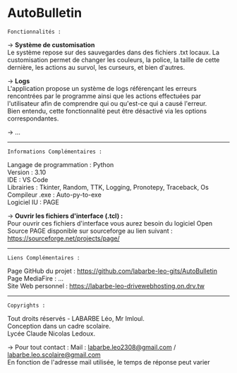 # AutoBulletin

	Fonctionnalités :

&rarr; **Système de customisation**<br/>
Le système repose sur des sauvegardes dans des fichiers .txt locaux. La customisation permet de changer les couleurs, la police, la taille de cette dernière, les actions au survol, les curseurs, et bien d'autres.

&rarr; **Logs**<br/>
L'application propose un système de logs référençant les erreurs rencontrées par le programme ainsi que les actions effectuées par l'utilisateur afin de comprendre qui ou qu'est-ce qui a causé l'erreur.<br/>
Bien entendu, cette fonctionnalité peut être désactivé via les options correspondantes.

&rarr; ...


___________________________________________________________________________

	Informations Complémentaires :

Langage de programmation : Python<br/>
Version : 3.10<br/>
IDE : VS Code<br/>
Librairies : Tkinter, Random, TTK, Logging, Pronotepy, Traceback, Os<br/>
Compileur .exe : Auto-py-to-exe<br/>
Logiciel IU : PAGE

&rarr; **Ouvrir les fichiers d'interface (.tcl) :**<br/>
	Pour ouvrir ces fichiers d'interface vous aurez besoin du logiciel
	Open Source PAGE disponible sur sourceforge au lien suivant :<br/>
		   https://sourceforge.net/projects/page/
___________________________________________________________________________

	Liens Complémentaires :

Page GitHub du projet : https://github.com/labarbe-leo-gits/AutoBulletin<br/>
Page MediaFire : ...<br/>
Site Web personnel : https://labarbe-leo-drivewebhosting.on.drv.tw
___________________________________________________________________________

	Copyrights :

Tout droits réservés - LABARBE Léo, Mr Imloul.<br/>
Conception dans un cadre scolaire.<br/>
Lycée Claude Nicolas Ledoux.

&rarr; Pour tout contact :
	Mail : labarbe.leo2308@gmail.com / labarbe.leo.scolaire@gmail.com<br/>
	En fonction de l'adresse mail utilisée, le temps de réponse peut varier
	
